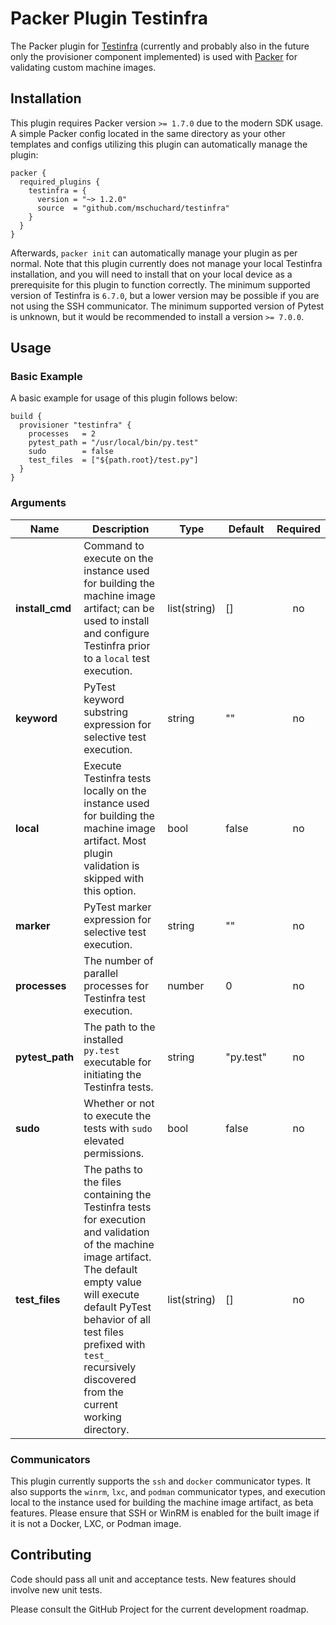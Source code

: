 # Packer Plugin Testinfra
The Packer plugin for [Testinfra](https://testinfra.readthedocs.io) (currently and probably also in the future only the provisioner component implemented) is used with [Packer](https://www.packer.io) for validating custom machine images.

## Installation

This plugin requires Packer version `>= 1.7.0` due to the modern SDK usage. A simple Packer config located in the same directory as your other templates and configs utilizing this plugin can automatically manage the plugin:

```hcl
packer {
  required_plugins {
    testinfra = {
      version = "~> 1.2.0"
      source  = "github.com/mschuchard/testinfra"
    }
  }
}
```

Afterwards, `packer init` can automatically manage your plugin as per normal. Note that this plugin currently does not manage your local Testinfra installation, and you will need to install that on your local device as a prerequisite for this plugin to function correctly. The minimum supported version of Testinfra is `6.7.0`, but a lower version may be possible if you are not using the SSH communicator. The minimum supported version of Pytest is unknown, but it would be recommended to install a version `>= 7.0.0`.

## Usage

### Basic Example

A basic example for usage of this plugin follows below:

```hcl
build {
  provisioner "testinfra" {
    processes   = 2
    pytest_path = "/usr/local/bin/py.test"
    sudo        = false
    test_files  = ["${path.root}/test.py"]
  }
}
```

### Arguments

| Name | Description | Type | Default | Required |
|------|-------------|------|---------|:--------:|
| **install_cmd** | Command to execute on the instance used for building the machine image artifact; can be used to install and configure Testinfra prior to a `local` test execution. | list(string) | [] | no |
| **keyword** | PyTest keyword substring expression for selective test execution. | string | "" | no |
| **local** | Execute Testinfra tests locally on the instance used for building the machine image artifact. Most plugin validation is skipped with this option. | bool | false | no |
| **marker** | PyTest marker expression for selective test execution. | string | "" | no |
| **processes** | The number of parallel processes for Testinfra test execution. | number | 0 | no |
| **pytest_path** | The path to the installed `py.test` executable for initiating the Testinfra tests. | string | "py.test" | no |
| **sudo** | Whether or not to execute the tests with `sudo` elevated permissions. | bool | false | no |
| **test_files** | The paths to the files containing the Testinfra tests for execution and validation of the machine image artifact. The default empty value will execute default PyTest behavior of all test files prefixed with `test_` recursively discovered from the current working directory. | list(string) | [] | no |

### Communicators

This plugin currently supports the `ssh` and `docker` communicator types. It also supports the `winrm`, `lxc`, and `podman` communicator types, and execution local to the instance used for building the machine image artifact, as beta features. Please ensure that SSH or WinRM is enabled for the built image if it is not a Docker, LXC, or Podman image.

## Contributing
Code should pass all unit and acceptance tests. New features should involve new unit tests.

Please consult the GitHub Project for the current development roadmap.
